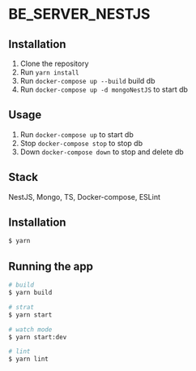 # BE_SERVER_NESTJS

## Installation

1. Clone the repository
2. Run `yarn install`
3. Run `docker-compose up --build` build db
4. Run `docker-compose up -d mongoNestJS` to start db

## Usage

1. Run `docker-compose up` to start db
2. Stop `docker-compose stop` to stop db
3. Down `docker-compose down` to stop and delete db

## Stack

NestJS,
Mongo,
TS,
Docker-compose,
ESLint

## Installation

```bash
$ yarn
```

## Running the app

```bash
# build
$ yarn build

# strat
$ yarn start

# watch mode
$ yarn start:dev

# lint
$ yarn lint
```
